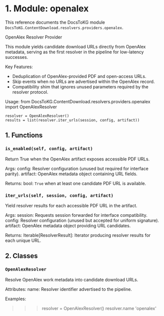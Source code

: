 # 1. Module: openalex

This reference documents the DocsToKG module ``DocsToKG.ContentDownload.resolvers.providers.openalex``.

OpenAlex Resolver Provider

This module yields candidate download URLs directly from OpenAlex metadata,
serving as the first resolver in the pipeline for low-latency successes.

Key Features:
- Deduplication of OpenAlex-provided PDF and open-access URLs.
- Skip events when no URLs are advertised within the OpenAlex record.
- Compatibility shim that ignores unused parameters required by the resolver protocol.

Usage:
    from DocsToKG.ContentDownload.resolvers.providers.openalex import OpenAlexResolver

    resolver = OpenAlexResolver()
    results = list(resolver.iter_urls(session, config, artifact))

## 1. Functions

### `is_enabled(self, config, artifact)`

Return True when the OpenAlex artifact exposes accessible PDF URLs.

Args:
config: Resolver configuration (unused but required for interface parity).
artifact: OpenAlex metadata object containing URL fields.

Returns:
bool: ``True`` when at least one candidate PDF URL is available.

### `iter_urls(self, session, config, artifact)`

Yield resolver results for each accessible PDF URL in the artifact.

Args:
session: Requests session forwarded for interface compatibility.
config: Resolver configuration (unused but accepted for uniform signature).
artifact: OpenAlex metadata object providing URL candidates.

Returns:
Iterable[ResolverResult]: Iterator producing resolver results for each unique URL.

## 2. Classes

### `OpenAlexResolver`

Resolve OpenAlex work metadata into candidate download URLs.

Attributes:
name: Resolver identifier advertised to the pipeline.

Examples:
>>> resolver = OpenAlexResolver()
>>> resolver.name
'openalex'
